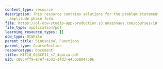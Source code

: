 ```yaml
---
content_type: resource
description: This resource contains solutions for the problem statements related to
  amplitude phase form.
file: https://ol-ocw-studio-app-production.s3.amazonaws.com/courses/18-03sc-differential-equations-fall-2011/c8854ff9e7efa5d21fd3e45658047596_MIT18_03SCF11_s7_4quiza.pdf
file_type: application/pdf
learning_resource_types: []
ocw_type: OCWFile
parent_title: Sinusoidal Functions
parent_type: CourseSection
resourcetype: Document
title: MIT18_03SCF11_s7_4quiza.pdf
uid: c8854ff9-e7ef-a5d2-1fd3-e45658047596
---
```

